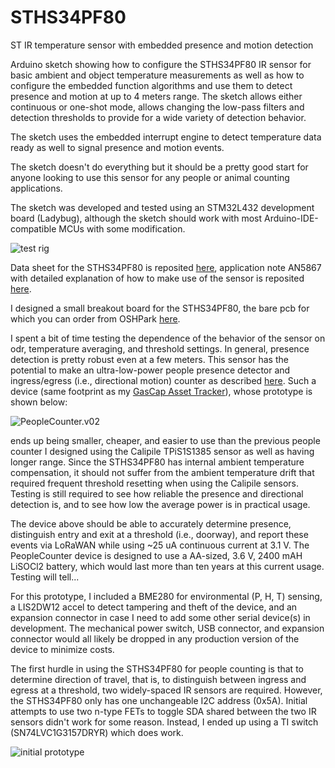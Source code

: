 # STHS34PF80
ST IR temperature sensor with embedded presence and motion detection

Arduino sketch showing how to configure the STHS34PF80 IR sensor for basic ambient and object temperature measurements as well as how to configure the embedded function algorithms and use them to detect presence and motion at up to 4 meters range. The sketch allows either continuous or one-shot mode, allows changing the low-pass filters and detection thresholds to provide for a wide variety of detection behavior.

The sketch uses the embedded interrupt engine to detect temperature data ready as well to signal presence and motion events.

The sketch doesn't do everything but it should be a pretty good start for anyone looking to use this sensor for any people or animal counting applications.

The sketch was developed and tested using an STM32L432 development board (Ladybug), although the sketch should work with most Arduino-IDE-compatible MCUs with some modification.

![test rig](https://user-images.githubusercontent.com/6698410/253826417-41d274dd-b196-47ee-b2c4-57483e647ef5.jpg)

Data sheet for the STHS34PF80 is reposited [here](https://www.st.com/resource/en/datasheet/sths34pf80.pdf), application note AN5867 with detailed explanation of how to make use of the sensor is reposited [here](https://www.st.com/resource/en/application_note/an5867-sths34pf80-lowpower-highsensitivity-infrared-ir-sensor-for-presence-and-motion-detection-stmicroelectronics.pdf).

I designed a small breakout board for the STHS34PF80, the bare pcb for which you can order from OSHPark [here](https://oshpark.com/shared_projects/Wqam2MJ5).

I spent a bit of time testing the dependence of the behavior of the sensor on odr, temperature averaging, and threshold settings. In general, presence detection is pretty robust even at a few meters. This sensor has the potential to make an ultra-low-power people presence detector and ingress/egress (i.e., directional motion) counter as described [here](https://hackaday.io/project/164131-people-counter). Such a device (same footprint as my [GasCap Asset Tracker](https://www.tindie.com/products/tleracorp/gascap-loragnss-asset-tracker/)), whose prototype is shown below:

![PeopleCounter.v02](https://user-images.githubusercontent.com/6698410/254101989-eecc40b3-6343-428f-b527-0401c9f44051.jpg)

ends up being smaller, cheaper, and easier to use than the previous people counter I designed using the Calipile TPiS1S1385 sensor as well as having longer range. Since the STHS34PF80 has internal ambient temperature compensation, it should not suffer from the ambient temperature drift that required frequent threshold resetting when using the Calipile sensors. Testing is still required to see how reliable the presence and directional detection is, and to see how low the average power is in practical usage. 

The device above should be able to accurately determine presence, distinguish entry and exit at a threshold (i.e., doorway), and report these events via LoRaWAN while using ~25 uA continuous current at 3.1 V. The PeopleCounter device is designed to use a AA-sized, 3.6 V, 2400 mAH LiSOCl2 battery, which would last more than ten years at this current usage. Testing will tell...

For this prototype, I included a BME280 for environmental (P, H, T) sensing, a LIS2DW12 accel to detect tampering and theft of the device, and an expansion connector in case I need to add some other serial device(s) in development. The mechanical power switch, USB connector, and expansion connector would all likely be dropped in any production version of the device to minimize costs.

The first hurdle in using the STHS34PF80 for people counting is that to determine direction of travel, that is, to distinguish between ingress and egress at a threshold, two widely-spaced IR sensors are required. However, the STHS34PF80 only has one unchangeable I2C address (0x5A). Initial attempts to use two n-type FETs to toggle SDA shared between the two IR sensors didn't work for some reason. Instead, I ended up using a TI switch (SN74LVC1G3157DRYR) which does work.

![initial prototype](https://user-images.githubusercontent.com/6698410/259259769-05fe8b1b-525f-4b68-bb6b-8ce0bd80aaf1.jpg)
